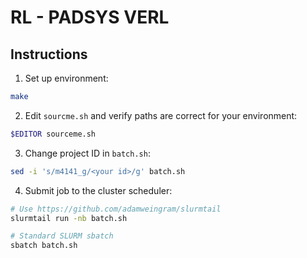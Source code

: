 # RL - PADSYS VERL

## Instructions
1. Set up environment:
  ```bash
  make
  ```
2. Edit `sourcme.sh` and verify paths are correct for your environment:
  ```bash
  $EDITOR sourceme.sh
  ```
3. Change project ID in `batch.sh`:
  ```bash
  sed -i 's/m4141_g/<your id>/g' batch.sh
  ```
4. Submit job to the cluster scheduler:
  ```bash
  # Use https://github.com/adamweingram/slurmtail
  slurmtail run -nb batch.sh

  # Standard SLURM sbatch
  sbatch batch.sh
  ```
